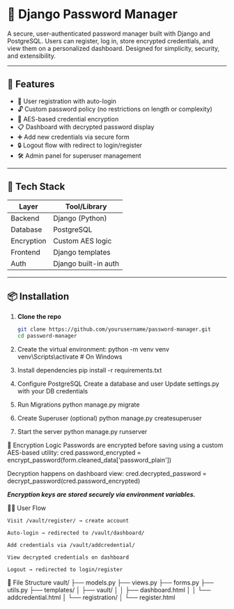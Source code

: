 # 🔐 Django Password Manager

A secure, user-authenticated password manager built with Django and PostgreSQL. Users can register, log in, store encrypted credentials, and view them on a personalized dashboard. Designed for simplicity, security, and extensibility.

---

## 🚀 Features

- 🔑 User registration with auto-login  
- 🔓 Custom password policy (no restrictions on length or complexity)  
- 🔐 AES-based credential encryption  
- 📋 Dashboard with decrypted password display  
- ➕ Add new credentials via secure form  
- 🔒 Logout flow with redirect to login/register  
- 🛠 Admin panel for superuser management

---

## 🧱 Tech Stack

| Layer         | Tool/Library         |
|--------------|----------------------|
| Backend      | Django (Python)      |
| Database     | PostgreSQL           |
| Encryption   | Custom AES logic     |
| Frontend     | Django templates     |
| Auth         | Django built-in auth |

---

## 📦 Installation

1. **Clone the repo**
   ```bash
   git clone https://github.com/yourusername/password-manager.git
   cd password-manager

2. Create the virtual environment:
    python -m venv venv
    venv\Scripts\activate  # On Windows

3. Install dependencies
   pip install -r requirements.txt

4. Configure PostgreSQL
    Create a database and user
    Update settings.py with your DB credentials

5. Run Migrations
  python manage.py migrate

6. Create Superuser (optional)
  python manage.py createsuperuser

7. Start the server
   python manage.py runserver


🔐 Encryption Logic
  Passwords are encrypted before saving using a custom AES-based utility:
  cred.password_encrypted = encrypt_password(form.cleaned_data['password_plain'])

Decryption happens on dashboard view:
  cred.decrypted_password = decrypt_password(cred.password_encrypted)

***Encryption keys are stored securely via environment variables.***



🧑‍💻 User Flow

    Visit /vault/register/ → create account

    Auto-login → redirected to /vault/dashboard/

    Add credentials via /vault/addcredential/

    View decrypted credentials on dashboard

    Logout → redirected to login/register


📄 File Structure
vault/
├── models.py
├── views.py
├── forms.py
├── utils.py
├── templates/
│   ├── vault/
│   │   ├── dashboard.html
│   │   └── addcredential.html
│   └── registration/
│       └── register.html




  
